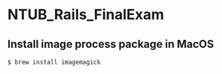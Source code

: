 # NTUB_Rails_FinalExam

## Install image process package in MacOS

```shell
$ brew install imagemagick
```
